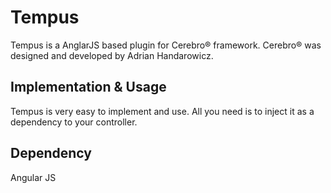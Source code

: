 # Tempus
Tempus is a AnglarJS based plugin for Cerebro® framework. Cerebro® was designed and developed by Adrian Handarowicz.


## Implementation & Usage
Tempus is very easy to implement and use. All you need is to inject it as a dependency to your controller.

## Dependency
Angular JS
